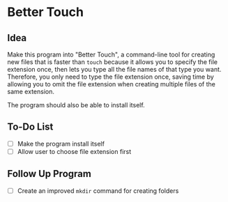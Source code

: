 # Better Touch

## Idea
Make this program into "Better Touch", a command-line tool for creating new files
that is faster than `touch` because it allows you to specify the file extension once,
then lets you type all the file names of that type you want. Therefore,
you only need to type the file extension once, saving time by allowing you to
omit the file extension when creating multiple files of the same extension.

The program should also be able to install itself.

## To-Do List
- [ ] Make the program install itself
- [ ] Allow user to choose file extension first

## Follow Up Program
- [ ] Create an improved `mkdir` command for creating folders
